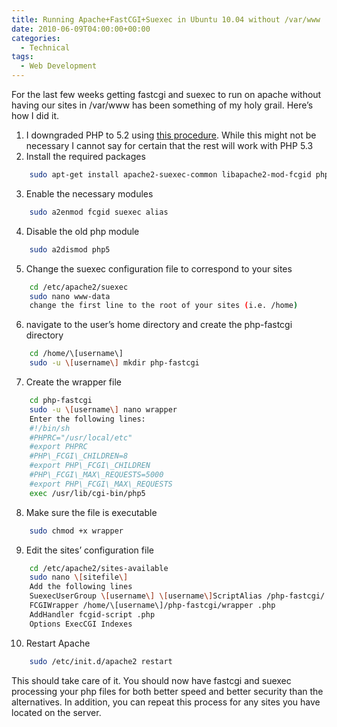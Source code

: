 ```yaml
---
title: Running Apache+FastCGI+Suexec in Ubuntu 10.04 without /var/www
date: 2010-06-09T04:00:00+00:00
categories:
  - Technical
tags:
  - Web Development
---
```


For the last few weeks getting fastcgi and suexec to run on apache without having our sites in /var/www has been something of my holy grail. Here’s how I did it.

1.  I downgraded PHP to 5.2 using [this procedure](/2010/05/php-5-2-on-ubuntu-10-04/). While this might not be necessary I cannot say for certain that the rest will work with PHP 5.3
2.  Install the required packages
``` bash
    sudo apt-get install apache2-suexec-common libapache2-mod-fcgid php5-cgi
```
3.  Enable the necessary modules
``` bash
    sudo a2enmod fcgid suexec alias
```
4.  Disable the old php module
``` bash
    sudo a2dismod php5
```
5.  Change the suexec configuration file to correspond to your sites
``` bash
    cd /etc/apache2/suexec
    sudo nano www-data
    change the first line to the root of your sites (i.e. /home)
```
6.  navigate to the user’s home directory and create the php-fastcgi directory
``` bash
    cd /home/\[username\]
    sudo -u \[username\] mkdir php-fastcgi
```
7.  Create the wrapper file
``` bash
    cd php-fastcgi
    sudo -u \[username\] nano wrapper
    Enter the following lines:
    #!/bin/sh
    #PHPRC="/usr/local/etc"
    #export PHPRC
    #PHP\_FCGI\_CHILDREN=8
    #export PHP\_FCGI\_CHILDREN
    #PHP\_FCGI\_MAX\_REQUESTS=5000
    #export PHP\_FCGI\_MAX\_REQUESTS
    exec /usr/lib/cgi-bin/php5
```
8.  Make sure the file is executable
``` bash
    sudo chmod +x wrapper
```
9.  Edit the sites’ configuration file
``` bash
    cd /etc/apache2/sites-available
    sudo nano \[sitefile\]
    Add the following lines
    SuexecUserGroup \[username\] \[username\]ScriptAlias /php-fastcgi/ /home/\[username\]/php-fastcgi/
    FCGIWrapper /home/\[username\]/php-fastcgi/wrapper .php
    AddHandler fcgid-script .php
    Options ExecCGI Indexes
```
10.  Restart Apache
``` bash
    sudo /etc/init.d/apache2 restart
```

This should take care of it. You should now have fastcgi and suexec processing your php files for both better speed and better security than the alternatives. In addition, you can repeat this process for any sites you have located on the server.
